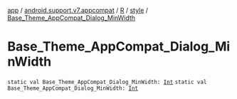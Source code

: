 [app](../../../index.md) / [android.support.v7.appcompat](../../index.md) / [R](../index.md) / [style](index.md) / [Base_Theme_AppCompat_Dialog_MinWidth](./-base_-theme_-app-compat_-dialog_-min-width.md)

# Base_Theme_AppCompat_Dialog_MinWidth

`static val Base_Theme_AppCompat_Dialog_MinWidth: `[`Int`](https://kotlinlang.org/api/latest/jvm/stdlib/kotlin/-int/index.html)
`static val Base_Theme_AppCompat_Dialog_MinWidth: `[`Int`](https://kotlinlang.org/api/latest/jvm/stdlib/kotlin/-int/index.html)